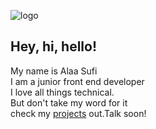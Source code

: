 ![logo](https://alaa-sufi-portfolio.netlify.app/android-chrome-192x192.png)<h2>Hey, hi, hello!</h2>
  <p>
    My name is Alaa Sufi<br />
    I am a junior front end developer<br />
    I love all things technical.<br />
    But don't take my word for it<br />
    check my <a href="https://alaa-sufi-portfolio.netlify.app/#projects">projects</a> out.Talk soon!
  </p>
